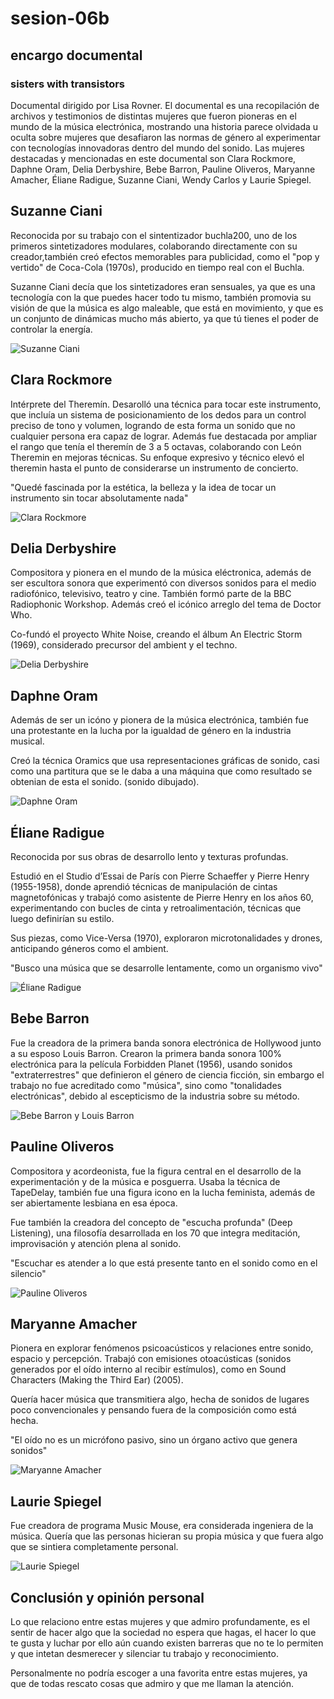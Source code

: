 # sesion-06b
## encargo documental
### sisters with transistors
Documental dirigido por Lisa Rovner. El documental es una recopilación de archivos y testimonios de distintas mujeres que fueron pioneras en el mundo de la música electrónica, mostrando una historia parece olvidada u oculta sobre mujeres que desafiaron las normas de género al experimentar con tecnologías innovadoras dentro del mundo del sonido. Las mujeres destacadas y mencionadas en este documental son Clara Rockmore, Daphne Oram, Delia Derbyshire, Bebe Barron, Pauline Oliveros, Maryanne Amacher, Éliane Radigue, Suzanne Ciani, Wendy Carlos y Laurie Spiegel.

## Suzanne Ciani

Reconocida por su trabajo con el sintentizador buchla200, uno de los primeros sintetizadores modulares, colaborando directamente con su creador,también creó efectos memorables para publicidad, como el "pop y vertido" de Coca-Cola (1970s), producido en tiempo real con el Buchla.

Suzanne Ciani decía que los sintetizadores eran sensuales, ya que es una tecnología con la que puedes hacer todo tu mismo, también promovia su visión de que la música es algo maleable, que está en movimiento, y que es un conjunto de dinámicas mucho más abierto, ya que tú tienes el poder de controlar la energía.

![Suzanne Ciani](https://github.com/user-attachments/assets/f980cba4-0cdf-4cfe-b2bf-d5e45fcd30ad)

## Clara Rockmore

Intérprete del Theremín. Desarolló una técnica para tocar este instrumento, que incluía un sistema de  posicionamiento de los dedos para un control preciso de tono y volumen, logrando de esta forma un sonido que no cualquier persona era capaz de lograr. Además fue destacada por ampliar el rango que tenía el theremín de 3 a 5 octavas, colaborando con León Theremin en mejoras técnicas. Su enfoque expresivo y técnico elevó el theremin hasta el punto de considerarse un instrumento de concierto.

"Quedé fascinada por la estética, la belleza y la idea de tocar un instrumento sin tocar absolutamente nada"

![Clara Rockmore](https://github.com/user-attachments/assets/d4db56c0-3f1b-4ec6-828b-301b5a25fbb5)

## Delia Derbyshire

Compositora y pionera en el mundo de la música eléctronica, además de ser escultora sonora que experimentó con diversos sonidos para el medio radiofónico, televisivo, teatro y cine. También formó parte de la BBC Radiophonic Workshop. Además creó el icónico arreglo del tema de Doctor Who.

Co-fundó el proyecto White Noise, creando el álbum An Electric Storm (1969), considerado precursor del ambient y el techno.

![Delia Derbyshire](https://github.com/user-attachments/assets/6074bd22-9606-438f-95d4-c4ce0e02261a)

## Daphne Oram

Además de ser un icóno y pionera de la música electrónica, también fue una protestante en la lucha por la igualdad de género en la industria musical. 

Creó la técnica Oramics que usa representaciones gráficas de sonido, casi como una partitura que se le daba a una máquina que como resultado se obtenian de esta el sonido. (sonido dibujado).

![Daphne Oram](https://github.com/user-attachments/assets/3fc10181-9533-48bb-ba1c-83b15358f543)

## Éliane Radigue

Reconocida por sus obras de desarrollo lento y texturas profundas.

Estudió en el Studio d’Essai de París con Pierre Schaeffer y Pierre Henry (1955-1958), donde aprendió técnicas de manipulación de cintas magnetofónicas y trabajó como asistente de Pierre Henry en los años 60, experimentando con bucles de cinta y retroalimentación, técnicas que luego definirían su estilo.

Sus piezas, como Vice-Versa (1970), exploraron microtonalidades y drones, anticipando géneros como el ambient.

"Busco una música que se desarrolle lentamente, como un organismo vivo"

![Éliane Radigue](https://github.com/user-attachments/assets/526e4896-3fe9-4f71-ad97-2d6ee27182df)

## Bebe Barron

Fue la creadora de la primera banda sonora electrónica de Hollywood junto a su esposo Louis Barron. Crearon la primera banda sonora 100% electrónica para la película Forbidden Planet (1956), usando sonidos "extraterrestres" que definieron el género de ciencia ficción, sin embargo el trabajo no fue acreditado como "música", sino como "tonalidades electrónicas", debido al escepticismo de la industria sobre su método.

![Bebe Barron y Louis Barron](https://github.com/user-attachments/assets/36912d18-ad53-4348-b13e-96b0d8454844)

## Pauline Oliveros 

Compositora y acordeonista, fue la figura central en el desarrollo de la experimentación y de la música e posguerra. Usaba la técnica de TapeDelay, también fue una figura icono en la lucha feminista, además de ser abiertamente lesbiana en esa época.

Fue también la creadora del concepto de "escucha profunda" (Deep Listening), una filosofía desarrollada en los 70 que integra meditación, improvisación y atención plena al sonido.

"Escuchar es atender a lo que está presente tanto en el sonido como en el silencio"

![Pauline Oliveros](https://github.com/user-attachments/assets/7d2519db-6fa8-4560-9b24-5afdc0047abc)

## Maryanne Amacher

Pionera en explorar fenómenos psicoacústicos y relaciones entre sonido, espacio y percepción. Trabajó con emisiones otoacústicas (sonidos generados por el oído interno al recibir estímulos), como en Sound Characters (Making the Third Ear) (2005).

Quería hacer música que transmitiera algo, hecha de sonidos de lugares poco convencionales y pensando fuera de la composición como está hecha.

"El oído no es un micrófono pasivo, sino un órgano activo que genera sonidos"

![Maryanne Amacher](https://github.com/user-attachments/assets/7d99139a-9670-421b-b807-9f45922a3fef)

## Laurie Spiegel

Fue creadora de programa Music Mouse, era considerada ingeniera de la música. Quería que las personas hicieran su propia música y que fuera algo que se sintiera completamente personal.

![Laurie Spiegel](https://github.com/user-attachments/assets/a30565a0-37a6-4351-9550-0425bc4136b9)

## Conclusión y opinión personal

Lo que relaciono entre estas mujeres y que admiro profundamente, es el sentir de hacer algo que la sociedad no espera que hagas, el hacer lo que te gusta y luchar por ello aún cuando existen barreras que no te lo permiten y que intetan desmerecer y silenciar tu trabajo y reconocimiento.

Personalmente no podría escoger a una favorita entre estas mujeres, ya que de todas rescato cosas que admiro y que me llaman la atención.
